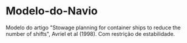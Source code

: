 # Modelo-do-Navio
Modelo do artigo "Stowage planning for container ships to reduce the number of shifts", Avriel et al (1998). Com restrição de estabilidade.
